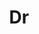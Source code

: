 ---
layout: person
given: Sach
family: Mukherjee
department: School of Clinical Medicine
title: Dr
job_title: MRC Investigator
image: /assets/upload/Mukherjee_Sach.jpg
webpage: https://www.mrc-bsu.cam.ac.uk/people/in-alphabetical-order/h-to-m/sach-mukherjee/
biography: 'Sach Mukherjee is Programme Leader and Director of Research (part-time)
  in Machine Learning for Biomedicine at the BSU and Principal Investigator and Head
  of Statistics and Machine Learning at the DZNE in Bonn, Germany.


  He earned a DPhil in machine learning at Oxford, was a postdoctoral fellow in statistics
  at UC Berkeley and has previously held faculty positions in Warwick and Amsterdam.
  His research interests centre on high-dimensional statistics and machine learning
  for biomedicine, including in particular methods for high-dimensional and heterogeneous
  data and causality. He has been a Fulbright Fellow and a recipient of the Wolfson
  Research Merit Award of the Royal Society.'
---